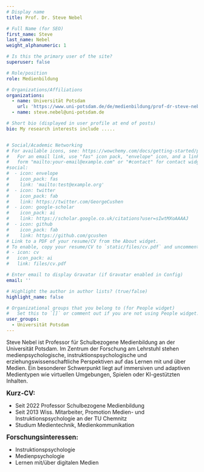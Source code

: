 ```yaml
---
# Display name
title: Prof. Dr. Steve Nebel

# Full Name (for SEO)
first_name: Steve
last_name: Nebel
weight_alphanumeric: 1

# Is this the primary user of the site?
superuser: false

# Role/position
role: Medienbildung

# Organizations/Affiliations
organizations:
  - name: Universität Potsdam
    url: 'https://www.uni-potsdam.de/de/medienbildung/prof-dr-steve-nebel'
  - name: steve.nebel@uni-potsdam.de

# Short bio (displayed in user profile at end of posts)
bio: My research interests include .....


# Social/Academic Networking
# For available icons, see: https://wowchemy.com/docs/getting-started/page-builder/#icons
#   For an email link, use "fas" icon pack, "envelope" icon, and a link in the
#   form "mailto:your-email@example.com" or "#contact" for contact widget.
#social:
#  - icon: envelope
#    icon_pack: fas
#    link: 'mailto:test@example.org'
#  - icon: twitter
#    icon_pack: fab
#    link: https://twitter.com/GeorgeCushen
#  - icon: google-scholar
#    icon_pack: ai
#    link: https://scholar.google.co.uk/citations?user=sIwtMXoAAAAJ
#  - icon: github
#    icon_pack: fab
#    link: https://github.com/gcushen
# Link to a PDF of your resume/CV from the About widget.
# To enable, copy your resume/CV to `static/files/cv.pdf` and uncomment the lines below.
# - icon: cv
#   icon_pack: ai
#   link: files/cv.pdf

# Enter email to display Gravatar (if Gravatar enabled in Config)
email: ''

# Highlight the author in author lists? (true/false)
highlight_name: false

# Organizational groups that you belong to (for People widget)
#   Set this to `[]` or comment out if you are not using People widget.
user_groups:
  - Universität Potsdam
---
```


Steve Nebel ist Professor für Schulbezogene Medienbildung an der Universität Potsdam. Im 
Zentrum der Forschung am Lehrstuhl stehen medienpsychologische, instruktionspsychologische und erziehungswissenschaftliche Perspektiven auf das Lernen mit und über Medien.
Ein besonderer Schwerpunkt liegt auf immersiven und adaptiven Medientypen wie virtuellen Umgebungen, Spielen oder KI-gestützten Inhalten.<br>

<big>**Kurz-CV:**</big>
- Seit 2022 Professor Schulbezogene Medienbildung
- Seit 2013 Wiss. Mitarbeiter, Promotion Medien- und Instruktionspsychologie an der TU Chemnitz
- Studium Medientechnik, Medienkommunikation

<big>**Forschungsinteressen:**</big>
- Instruktionspsychologie
- Medienpsychologie
- Lernen mit/über digitalen Medien